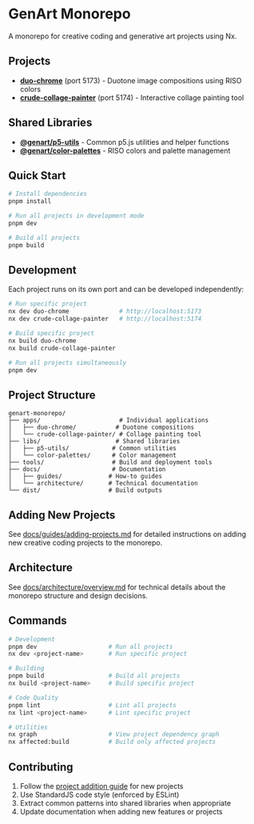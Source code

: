 # GenArt Monorepo

A monorepo for creative coding and generative art projects using Nx.

## Projects

- **[duo-chrome](./apps/duo-chrome/)** (port 5173) - Duotone image compositions using RISO colors
- **[crude-collage-painter](./apps/crude-collage-painter/)** (port 5174) - Interactive collage painting tool

## Shared Libraries

- **[@genart/p5-utils](./libs/p5-utils/)** - Common p5.js utilities and helper functions
- **[@genart/color-palettes](./libs/color-palettes/)** - RISO colors and palette management

## Quick Start

```bash
# Install dependencies
pnpm install

# Run all projects in development mode
pnpm dev

# Build all projects
pnpm build
```

## Development

Each project runs on its own port and can be developed independently:

```bash
# Run specific project
nx dev duo-chrome              # http://localhost:5173
nx dev crude-collage-painter   # http://localhost:5174

# Build specific project
nx build duo-chrome
nx build crude-collage-painter

# Run all projects simultaneously
pnpm dev
```

## Project Structure

```
genart-monorepo/
├── apps/                      # Individual applications
│   ├── duo-chrome/           # Duotone compositions
│   └── crude-collage-painter/ # Collage painting tool
├── libs/                     # Shared libraries
│   ├── p5-utils/            # Common utilities
│   └── color-palettes/      # Color management
├── tools/                   # Build and deployment tools
├── docs/                    # Documentation
│   ├── guides/             # How-to guides
│   └── architecture/       # Technical documentation
└── dist/                   # Build outputs
```

## Adding New Projects

See [docs/guides/adding-projects.md](./docs/guides/adding-projects.md) for detailed instructions on adding new creative coding projects to the monorepo.

## Architecture

See [docs/architecture/overview.md](./docs/architecture/overview.md) for technical details about the monorepo structure and design decisions.

## Commands

```bash
# Development
pnpm dev                    # Run all projects
nx dev <project-name>       # Run specific project

# Building
pnpm build                  # Build all projects
nx build <project-name>     # Build specific project

# Code Quality
pnpm lint                   # Lint all projects
nx lint <project-name>      # Lint specific project

# Utilities
nx graph                    # View project dependency graph
nx affected:build           # Build only affected projects
```

## Contributing

1. Follow the [project addition guide](./docs/guides/adding-projects.md) for new projects
2. Use StandardJS code style (enforced by ESLint)
3. Extract common patterns into shared libraries when appropriate
4. Update documentation when adding new features or projects